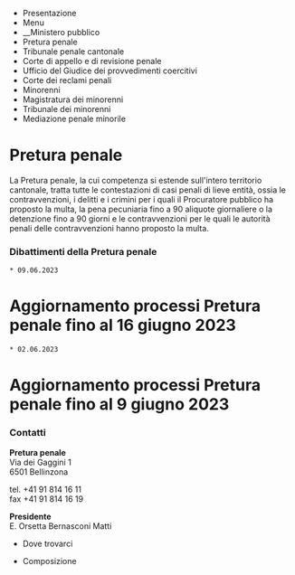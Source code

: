   * Presentazione
  * Menu
  *  __Ministero pubblico
  * Pretura penale
  * Tribunale penale cantonale
  * Corte di appello e di revisione penale
  * Ufficio del Giudice dei provvedimenti coercitivi
  * Corte dei reclami penali
  * Minorenni
  * Magistratura dei minorenni
  * Tribunale dei minorenni
  * Mediazione penale minorile

#  Pretura penale

La Pretura penale, la cui competenza si estende sull'intero territorio
cantonale, tratta tutte le contestazioni di casi penali di lieve entità, ossia
le contravvenzioni, i delitti e i crimini per i quali il Procuratore pubblico
ha proposto la multa, la pena pecuniaria fino a 90 aliquote giornaliere o la
detenzione fino a 90 giorni e le contravvenzioni per le quali le autorità
penali delle contravvenzioni hanno proposto la multa.

###  Dibattimenti della Pretura penale

    * 09.06.2023

# Aggiornamento processi Pretura penale fino al 16 giugno 2023

    * 02.06.2023

# Aggiornamento processi Pretura penale fino al 9 giugno 2023

###  Contatti

**Pretura penale**  
Via dei Gaggini 1  
6501 Bellinzona

tel. +41 91 814 16 11  
fax +41 91 814 16 19  

 **Presidente**  
E. Orsetta Bernasconi Matti

  * Dove trovarci

  * Composizione

